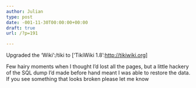 ```yaml
---
author: Julian
type: post
date: -001-11-30T00:00:00+00:00
draft: true
url: /?p=191

---
```

Upgraded the &#8216;Wiki&#8217;:/tiki to [&#8216;TikiWiki 1.8&#8217;:http://tikiwiki.org]

Few hairy moments when I thought I&#8217;d lost all the pages, but a little hackery of the SQL dump I&#8217;d made before hand meant I was able to restore the data. If you see something that looks broken please let me know